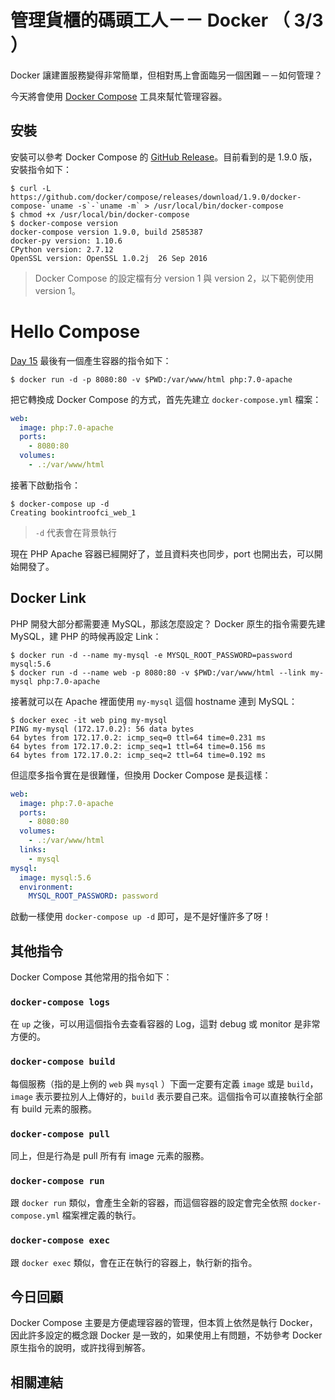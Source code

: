# 管理貨櫃的碼頭工人－－ Docker （ 3/3 ）

Docker 讓建置服務變得非常簡單，但相對馬上會面臨另一個困難－－如何管理？

今天將會使用 [Docker Compose][] 工具來幫忙管理容器。

## 安裝

安裝可以參考 Docker Compose 的 [GitHub Release][Docker Compose Release]。目前看到的是 1.9.0 版，安裝指令如下：

```
$ curl -L https://github.com/docker/compose/releases/download/1.9.0/docker-compose-`uname -s`-`uname -m` > /usr/local/bin/docker-compose
$ chmod +x /usr/local/bin/docker-compose
$ docker-compose version
docker-compose version 1.9.0, build 2585387
docker-py version: 1.10.6
CPython version: 2.7.12
OpenSSL version: OpenSSL 1.0.2j  26 Sep 2016
```

> Docker Compose 的設定檔有分 version 1 與 version 2，以下範例使用 version 1。

# Hello Compose

[Day 15][] 最後有一個產生容器的指令如下：

```
$ docker run -d -p 8080:80 -v $PWD:/var/www/html php:7.0-apache
```

把它轉換成 Docker Compose 的方式，首先先建立 `docker-compose.yml` 檔案：

```yaml
web:
  image: php:7.0-apache
  ports:
    - 8080:80
  volumes:
    - .:/var/www/html
```

接著下啟動指令：

```
$ docker-compose up -d
Creating bookintroofci_web_1
```

> `-d` 代表會在背景執行

現在 PHP Apache 容器已經開好了，並且資料夾也同步，port 也開出去，可以開始開發了。

## Docker Link

PHP 開發大部分都需要連 MySQL，那該怎麼設定？ Docker 原生的指令需要先建 MySQL，建 PHP 的時候再設定 Link：

```
$ docker run -d --name my-mysql -e MYSQL_ROOT_PASSWORD=password mysql:5.6
$ docker run -d --name web -p 8080:80 -v $PWD:/var/www/html --link my-mysql php:7.0-apache
```

接著就可以在 Apache 裡面使用 `my-mysql` 這個 hostname 連到 MySQL：

```
$ docker exec -it web ping my-mysql
PING my-mysql (172.17.0.2): 56 data bytes
64 bytes from 172.17.0.2: icmp_seq=0 ttl=64 time=0.231 ms
64 bytes from 172.17.0.2: icmp_seq=1 ttl=64 time=0.156 ms
64 bytes from 172.17.0.2: icmp_seq=2 ttl=64 time=0.192 ms
```

但這麼多指令實在是很難懂，但換用 Docker Compose 是長這樣：

```yaml
web:
  image: php:7.0-apache
  ports:
    - 8080:80
  volumes:
    - .:/var/www/html
  links:
    - mysql
mysql:
  image: mysql:5.6
  environment:
    MYSQL_ROOT_PASSWORD: password
```

啟動一樣使用 `docker-compose up -d` 即可，是不是好懂許多了呀！

## 其他指令

Docker Compose 其他常用的指令如下：

### `docker-compose logs`

在 `up` 之後，可以用這個指令去查看容器的 Log，這對 debug 或 monitor 是非常方便的。

### `docker-compose build`

每個服務（指的是上例的 `web` 與 `mysql` ）下面一定要有定義 `image` 或是 `build`，`image` 表示要拉別人上傳好的，`build` 表示要自己來。這個指令可以直接執行全部有 build 元素的服務。

### `docker-compose pull`

同上，但是行為是 pull 所有有 image 元素的服務。

### `docker-compose run`

跟 `docker run` 類似，會產生全新的容器，而這個容器的設定會完全依照 `docker-compose.yml` 檔案裡定義的執行。

### `docker-compose exec`

跟 `docker exec` 類似，會在正在執行的容器上，執行新的指令。

## 今日回顧

Docker Compose 主要是方便處理容器的管理，但本質上依然是執行 Docker，因此許多設定的概念跟 Docker 是一致的，如果使用上有問題，不妨參考 Docker 原生指令的說明，或許找得到解答。

## 相關連結

[Docker Compose]: https://docs.docker.com/compose/
[Docker Compose Release]: https://github.com/docker/compose/releases

[Day 15]: day15.md

